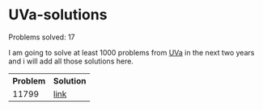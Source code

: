 # UVa-solutions

Problems solved: 17

I am going to solve at least 1000 problems from <a href="uva.onlinejudge.org">UVa</a> in the next two years and i will add all those solutions here.

<table>
  <tr>
    <th>Problem</th>
    <th>Solution</th>
  </tr>
  <tr>
    <td>11799</td>
    <td><a href="https://github.com/shubhamrautela/UVa-solutions/blob/master/11799%20-%20Horror%20Dash">link</a></td>
    
  </tr>
  </table>
